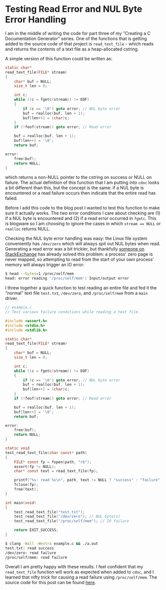 Testing Read Error and NUL Byte Error Handling
==============================================

I am in the middle of writing the code for part three of my "Creating a C
Documentation Generator" series.
One of the functions that is getting added to the source code of that project is
`read_text_file` - which reads and returns the contents of a text file as a
heap-allocated cstring.

A simple version of this function could be written as:

```c
static char*
read_text_file(FILE* stream)
{
    char* buf = NULL;
    size_t len = 0;

    int c;
    while ((c = fgetc(stream)) != EOF)
    {
        if (c == '\0') goto error; // NUL byte error
        buf = realloc(buf, len + 1);
        buf[len++] = (char)c;
    }
    if (!feof(stream)) goto error; // Read error

    buf = realloc(buf, len + 1);
    buf[len++] = '\0';
    return buf;

error:
    free(buf);
    return NULL;
}
```

which returns a non-NULL pointer to the cstring on success or NULL on failure.
The actual definition of this function that I am putting into `cdoc` looks a bit
different than this, but the concept is the same: if a NUL byte is encountered
or a read failure occurs then indicate that the entire read has failed.

Before I add this code to the blog post I wanted to test this function to make
sure it actually works.
The two error conditions I care about checking are (1) if a NUL byte is
encountered and (2) if a read error occurred in `fgetc`.
This is blogware so I am choosing to ignore the cases in which `stream == NULL`
or `realloc` returns NULL.

Checking the NUL byte error handling was easy: the Linux file system
conveniently has `/dev/zero` which will always spit out NUL bytes when read.
Generating a read error was a bit trickier, but thankfully
[someone on StackExchange](https://unix.stackexchange.com/questions/77492/special-file-that-causes-i-o-error/77571#77571)
has already solved this problem: a process' zero page is never mapped, so
attempting to read from the start of your own process' memory will always
trigger an IO error:

```sh
$ head --bytes=1 /proc/self/mem
head: error reading '/proc/self/mem': Input/output error
```

I threw together a quick function to test reading an entire file and fed it the
"normal" text file `test.txt`, `/dev/zero`, and `/proc/self/mem` from a `main`
driver.

```c
// example.c
// Test various failure conditions while reading a text file.

#include <assert.h>
#include <stdio.h>
#include <stdlib.h>

static char*
read_text_file(FILE* stream)
{
    char* buf = NULL;
    size_t len = 0;

    int c;
    while ((c = fgetc(stream)) != EOF)
    {
        if (c == '\0') goto error; // NUL byte error
        buf = realloc(buf, len + 1);
        buf[len++] = (char)c;
    }
    if (!feof(stream)) goto error; // Read error

    buf = realloc(buf, len + 1);
    buf[len++] = '\0';
    return buf;

error:
    free(buf);
    return NULL;
}

static void
test_read_text_file(char const* path)
{
    FILE* const fp = fopen(path, "rb");
    assert(fp != NULL);
    char* const text = read_text_file(fp);

    printf("%s: read %s\n", path, text != NULL ? "success" : "failure");
    fclose(fp);
    free(text);
}

int main(void)
{
    test_read_text_file("test.txt");
    test_read_text_file("/dev/zero"); // NUL byte(s)
    test_read_text_file("/proc/self/mem"); // IO failure

    return EXIT_SUCCESS;
}
```

```sh
$ clang -Wall -Wextra example.c && ./a.out
test.txt: read success
/dev/zero: read failure
/proc/self/mem: read failure
```

Overall I am pretty happy with these results. I feel confident that my
`read_text_file` function will work as expected when added to `cdoc`, and I
learned that nifty trick for causing a read failure using `/proc/self/mem`.
The source code for this post can be found
[here](/blog/2020-02-24-testing-read-text-file-failure/).
